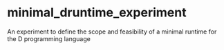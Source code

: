 # minimal_druntime_experiment
An experiment to define the scope and feasibility of a minimal runtime for the D programming language

